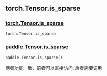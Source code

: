 ## torch.Tensor.is_sparse

### [torch.Tensor.is_sparse](https://pytorch.org/docs/stable/generated/torch.Tensor.is_sparse.html)

```python
torch.Tensor.is_sparse
```

### [paddle.Tensor.is_sparse](https://www.paddlepaddle.org.cn/documentation/docs/zh/api/paddle/Tensor_cn.html)

```python
paddle.Tensor.is_sparse()
```

两者功能一致，前者可以直接访问, 后者需要调用
